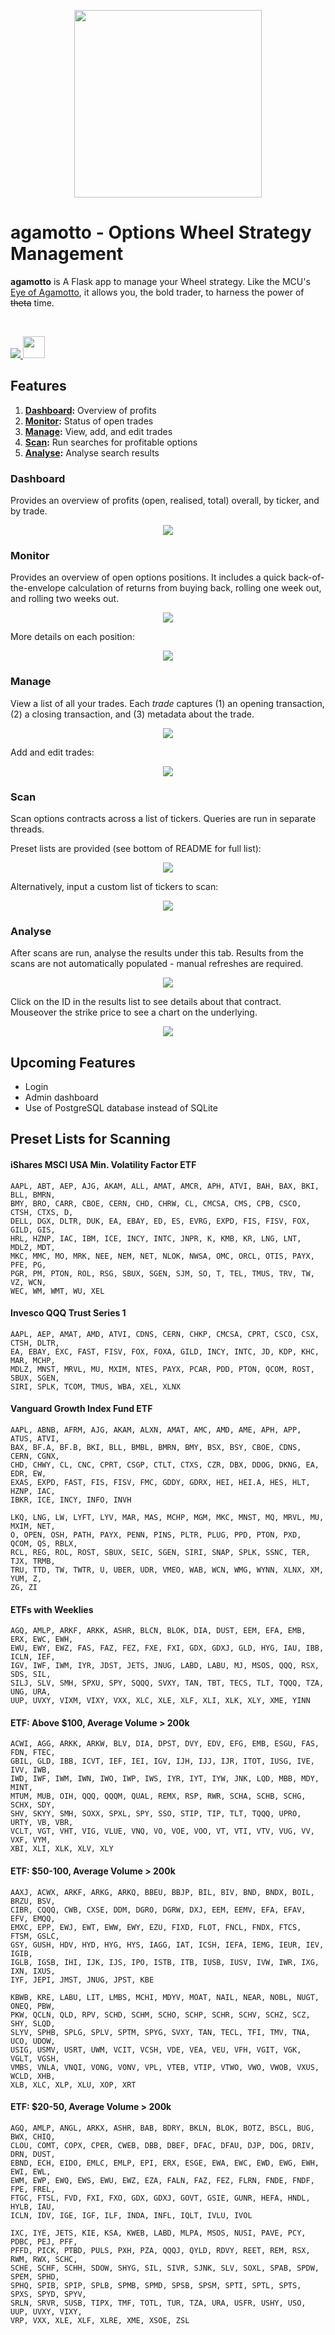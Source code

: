 <p align="center">
    <img src="project/static/img/agamotto.png" width=300>
</p>

# agamotto - Options Wheel Strategy Management
**agamotto** is A Flask app to manage your Wheel strategy. Like the MCU's [Eye of Agamotto](https://marvel.fandom.com/wiki/Eye_of_Agamotto), it allows you, the bold trader, to harness the power of ~~theta~~ time.

<br>
<p>
    <a href="https://www.python.org/">
        <img src="http://ForTheBadge.com/images/badges/made-with-python.svg">
    </a>
    <a href="https://flask.palletsprojects.com/en/2.0.x/">
        <img src="https://raw.githubusercontent.com/pallets/flask-website/master/flask_website/static/badges/powered-by-flask-s.png" height="35">
    </a>
</p>


## Features
1. **[Dashboard](#dashboard):** Overview of profits
2. **[Monitor](#monitor):** Status of open trades
3. **[Manage](#manage):** View, add, and edit trades
4. **[Scan](#scan):** Run searches for profitable options
5. **[Analyse](#analyse):** Analyse search results

<div id="dashboard"></div>

### Dashboard
Provides an overview of profits (open, realised, total) overall, by ticker, and by trade.

<p align="center">
    <img src="screenshots/dashboard.jpg">
</p>

<div id="monitor"></div>

### Monitor
Provides an overview of open options positions. It includes a quick back-of-the-envelope calculation of returns from buying back, rolling one week out, and rolling two weeks out.

<p align="center">
    <img src="screenshots/monitor.jpg">
</p>

More details on each position:

<p align="center">
    <img src="screenshots/monitor-detail.jpg">
</p>

<div id="manage"></div>

### Manage
View a list of all your trades. Each *trade* captures (1) an opening transaction, (2) a closing transaction, and (3) metadata about the trade.

<p align="center">
    <img src="screenshots/manage-list.jpg">
</p>

Add and edit trades:

<p align="center">
    <img src="screenshots/manage-add.jpg">
</p>

<div id="scan"></div>

### Scan
Scan options contracts across a list of tickers. Queries are run in separate threads.

Preset lists are provided (see bottom of README for full list):

<p align="center">
    <img src="screenshots/scan-preset.jpg">
</p>


Alternatively, input a custom list of tickers to scan:

<p align="center">
    <img src="screenshots/scan-custom.jpg">
</p>

<div id="analyse"></div>

### Analyse
After scans are run, analyse the results under this tab. Results from the scans are not automatically populated - manual refreshes are required.

<p align="center">
    <img src="screenshots/analyse-results.jpg">
</p>

Click on the ID in the results list to see details about that contract. Mouseover the strike price to see a chart on the underlying.

<p align="center">
    <img src="screenshots/analyse-detail.jpg">
</p>

## Upcoming Features
- Login
- Admin dashboard
- Use of PostgreSQL database instead of SQLite

## Preset Lists for Scanning

#### iShares MSCI USA Min. Volatility Factor ETF

```
AAPL, ABT, AEP, AJG, AKAM, ALL, AMAT, AMCR, APH, ATVI, BAH, BAX, BKI, BLL, BMRN,
BMY, BRO, CARR, CBOE, CERN, CHD, CHRW, CL, CMCSA, CMS, CPB, CSCO, CTSH, CTXS, D,
DELL, DGX, DLTR, DUK, EA, EBAY, ED, ES, EVRG, EXPD, FIS, FISV, FOX, GILD, GIS,
HRL, HZNP, IAC, IBM, ICE, INCY, INTC, JNPR, K, KMB, KR, LNG, LNT, MDLZ, MDT,
MKC, MMC, MO, MRK, NEE, NEM, NET, NLOK, NWSA, OMC, ORCL, OTIS, PAYX, PFE, PG,
PGR, PM, PTON, ROL, RSG, SBUX, SGEN, SJM, SO, T, TEL, TMUS, TRV, TW, VZ, WCN,
WEC, WM, WMT, WU, XEL
```

#### Invesco QQQ Trust Series 1

```
AAPL, AEP, AMAT, AMD, ATVI, CDNS, CERN, CHKP, CMCSA, CPRT, CSCO, CSX, CTSH, DLTR,
EA, EBAY, EXC, FAST, FISV, FOX, FOXA, GILD, INCY, INTC, JD, KDP, KHC, MAR, MCHP,
MDLZ, MNST, MRVL, MU, MXIM, NTES, PAYX, PCAR, PDD, PTON, QCOM, ROST, SBUX, SGEN,
SIRI, SPLK, TCOM, TMUS, WBA, XEL, XLNX
```

#### Vanguard Growth Index Fund ETF

```
AAPL, ABNB, AFRM, AJG, AKAM, ALXN, AMAT, AMC, AMD, AME, APH, APP, ATUS, ATVI,
BAX, BF.A, BF.B, BKI, BLL, BMBL, BMRN, BMY, BSX, BSY, CBOE, CDNS, CERN, CGNX,
CHD, CHWY, CL, CNC, CPRT, CSGP, CTLT, CTXS, CZR, DBX, DDOG, DKNG, EA, EDR, EW,
EXAS, EXPD, FAST, FIS, FISV, FMC, GDDY, GDRX, HEI, HEI.A, HES, HLT, HZNP, IAC,
IBKR, ICE, INCY, INFO, INVH

LKQ, LNG, LW, LYFT, LYV, MAR, MAS, MCHP, MGM, MKC, MNST, MQ, MRVL, MU, MXIM, NET,
O, OPEN, OSH, PATH, PAYX, PENN, PINS, PLTR, PLUG, PPD, PTON, PXD, QCOM, QS, RBLX,
RCL, REG, ROL, ROST, SBUX, SEIC, SGEN, SIRI, SNAP, SPLK, SSNC, TER, TJX, TRMB,
TRU, TTD, TW, TWTR, U, UBER, UDR, VMEO, WAB, WCN, WMG, WYNN, XLNX, XM, YUM, Z,
ZG, ZI
```

#### ETFs with Weeklies

```
AGQ, AMLP, ARKF, ARKK, ASHR, BLCN, BLOK, DIA, DUST, EEM, EFA, EMB, ERX, EWC, EWH,
EWU, EWY, EWZ, FAS, FAZ, FEZ, FXE, FXI, GDX, GDXJ, GLD, HYG, IAU, IBB, ICLN, IEF,
IGV, IWF, IWM, IYR, JDST, JETS, JNUG, LABD, LABU, MJ, MSOS, QQQ, RSX, SDS, SIL,
SILJ, SLV, SMH, SPXU, SPY, SQQQ, SVXY, TAN, TBT, TECS, TLT, TQQQ, TZA, UNG, URA,
UUP, UVXY, VIXM, VIXY, VXX, XLC, XLE, XLF, XLI, XLK, XLY, XME, YINN
```

#### ETF: Above $100, Average Volume > 200k

```
ACWI, AGG, ARKK, ARKW, BLV, DIA, DPST, DVY, EDV, EFG, EMB, ESGU, FAS, FDN, FTEC,
GBIL, GLD, IBB, ICVT, IEF, IEI, IGV, IJH, IJJ, IJR, ITOT, IUSG, IVE, IVV, IWB,
IWD, IWF, IWM, IWN, IWO, IWP, IWS, IYR, IYT, IYW, JNK, LQD, MBB, MDY, MINT,
MTUM, MUB, OIH, QQQ, QQQM, QUAL, REMX, RSP, RWR, SCHA, SCHB, SCHG, SCHX, SDY,
SHV, SKYY, SMH, SOXX, SPXL, SPY, SSO, STIP, TIP, TLT, TQQQ, UPRO, URTY, VB, VBR,
VCLT, VGT, VHT, VIG, VLUE, VNQ, VO, VOE, VOO, VT, VTI, VTV, VUG, VV, VXF, VYM,
XBI, XLI, XLK, XLV, XLY
```

#### ETF: $50-100, Average Volume > 200k

```
AAXJ, ACWX, ARKF, ARKG, ARKQ, BBEU, BBJP, BIL, BIV, BND, BNDX, BOIL, BRZU, BSV,
CIBR, CQQQ, CWB, CXSE, DDM, DGRO, DGRW, DXJ, EEM, EEMV, EFA, EFAV, EFV, EMQQ,
EMXC, EPP, EWJ, EWT, EWW, EWY, EZU, FIXD, FLOT, FNCL, FNDX, FTCS, FTSM, GSLC,
GSY, GUSH, HDV, HYD, HYG, HYS, IAGG, IAT, ICSH, IEFA, IEMG, IEUR, IEV, IGIB,
IGLB, IGSB, IHI, IJK, IJS, IPO, ISTB, ITB, IUSB, IUSV, IVW, IWR, IXG, IXN, IXUS,
IYF, JEPI, JMST, JNUG, JPST, KBE

KBWB, KRE, LABU, LIT, LMBS, MCHI, MDYV, MOAT, NAIL, NEAR, NOBL, NUGT, ONEQ, PBW,
PKW, QCLN, QLD, RPV, SCHD, SCHM, SCHO, SCHP, SCHR, SCHV, SCHZ, SCZ, SHY, SLQD,
SLYV, SPHB, SPLG, SPLV, SPTM, SPYG, SVXY, TAN, TECL, TFI, TMV, TNA, UCO, UDOW,
USIG, USMV, USRT, UWM, VCIT, VCSH, VDE, VEA, VEU, VFH, VGIT, VGK, VGLT, VGSH,
VMBS, VNLA, VNQI, VONG, VONV, VPL, VTEB, VTIP, VTWO, VWO, VWOB, VXUS, WCLD, XHB,
XLB, XLC, XLP, XLU, XOP, XRT
```

#### ETF: $20-50, Average Volume > 200k

```
AGQ, AMLP, ANGL, ARKX, ASHR, BAB, BDRY, BKLN, BLOK, BOTZ, BSCL, BUG, BWX, CHIQ,
CLOU, COMT, COPX, CPER, CWEB, DBB, DBEF, DFAC, DFAU, DJP, DOG, DRIV, DRN, DUST,
EBND, ECH, EIDO, EMLC, EMLP, EPI, ERX, ESGE, EWA, EWC, EWD, EWG, EWH, EWI, EWL,
EWM, EWP, EWQ, EWS, EWU, EWZ, EZA, FALN, FAZ, FEZ, FLRN, FNDE, FNDF, FPE, FREL,
FTGC, FTSL, FVD, FXI, FXO, GDX, GDXJ, GOVT, GSIE, GUNR, HEFA, HNDL, HYLB, IAU,
ICLN, IDV, IGE, IGF, ILF, INDA, INFL, IQLT, IVLU, IVOL

IXC, IYE, JETS, KIE, KSA, KWEB, LABD, MLPA, MSOS, NUSI, PAVE, PCY, PDBC, PEJ, PFF,
PFFD, PICK, PTBD, PULS, PXH, PZA, QQQJ, QYLD, RDVY, REET, REM, RSX, RWM, RWX, SCHC,
SCHE, SCHF, SCHH, SDOW, SHYG, SIL, SIVR, SJNK, SLV, SOXL, SPAB, SPDW, SPEM, SPHD,
SPHQ, SPIB, SPIP, SPLB, SPMB, SPMD, SPSB, SPSM, SPTI, SPTL, SPTS, SPXS, SPYD, SPYV,
SRLN, SRVR, SUSB, TIPX, TMF, TOTL, TUR, TZA, URA, USFR, USHY, USO, UUP, UVXY, VIXY,
VRP, VXX, XLE, XLF, XLRE, XME, XSOE, ZSL
```